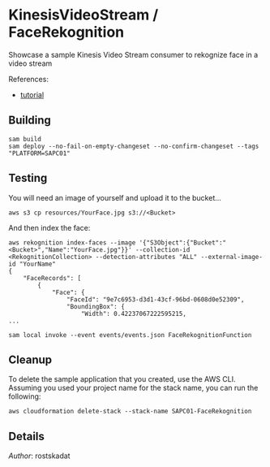 # KinesisVideoStream / FaceRekognition

Showcase a sample Kinesis Video Stream consumer to rekognize face in a video stream

References:
* [tutorial](https://aws.amazon.com/blogs/machine-learning/easily-perform-facial-analysis-on-live-feeds-by-creating-a-serverless-video-analytics-environment-with-amazon-rekognition-video-and-amazon-kinesis-video-streams/)

## Building

```shell
sam build 
sam deploy --no-fail-on-empty-changeset --no-confirm-changeset --tags "PLATFORM=SAPC01" 
``` 

## Testing

You will need an image of yourself and upload it to the bucket...

```shell
aws s3 cp resources/YourFace.jpg s3://<Bucket>
```

And then index the face:

```shell
aws rekognition index-faces --image '{"S3Object":{"Bucket":"<Bucket>","Name":"YourFace.jpg"}}' --collection-id <RekognitionCollection> --detection-attributes "ALL" --external-image-id "YourName"
{
    "FaceRecords": [
        {
            "Face": {
                "FaceId": "9e7c6953-d3d1-43cf-96bd-0608d0e52309",
                "BoundingBox": {
                    "Width": 0.42237067222595215,
...
```

```shell
sam local invoke --event events/events.json FaceRekognitionFunction
```

## Cleanup

To delete the sample application that you created, use the AWS CLI. Assuming you used your project name for the stack name, you can run the following:

```shell
aws cloudformation delete-stack --stack-name SAPC01-FaceRekognition
```

## Details

*Author*: rostskadat
